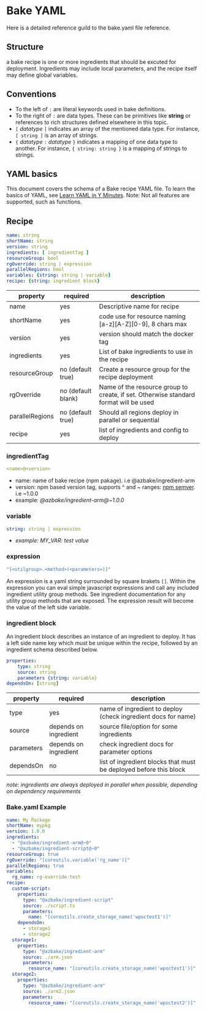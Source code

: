 # Bake YAML

Here is a detailed reference guild to the bake.yaml file reference.

## Structure

a bake recipe is one or more ingredients that should be excuted for deployment. Ingredients may include local parameters, and the recipe itself may define global variables.

## Conventions

* To the left of `:` are literal keywords used in bake definitions.
* To the right of `:` are data types. These can be primitives like **string** or references to rich structures defined elsewhere in this topic.
* `[` *datatype* `]` indicates an array of the mentioned data type. For instance, `[ string ]` is an array of strings.
* `{` *datatype* `:` *datatype* `}` indicates a mapping of one data type to another. For instance, `{ string: string }` is a mapping of strings to strings.

## YAML basics

This document covers the schema of a Bake recipe YAML file.
To learn the basics of YAML, see [Learn YAML in Y Minutes](https://learnxinyminutes.com/docs/yaml/).
Note: Not all features are supported, such as functions.

## Recipe

```yaml
name: string
shortName: string
version: string
ingredients: [ ingredientTag ]
resourceGroup: bool
rgOverride: string | expression
parallelRegions: bool
variables: {string: string | variable}
recipe: {string: ingredient block}
```

| property | required | description|
|----------|----------|------------|
|name|yes|Descriptive name for recipe|
|shortName|yes|code use for resource naming [a-z][A-Z][0-9], 8 chars max|
|version|yes|version should match the docker tag|
|ingredients|yes|List of bake ingredients to use in the recipe|
|resourceGroup|no (default true)|Create a resource group for the recipe deployment |
|rgOverride|no (default blank)|Name of the resource group to create, if set. Otherwise standard format will be used|
|parallelRegions|no (default true)|Should all regions deploy in parallel or sequential|
|recipe|yes|list of ingredients and config to deploy|

### ingredientTag

```yaml
<name>@<version>
```

* name: name of bake recipe (npm pakage). i.e @azbake/ingredient-arm
* version: npm based version tag, supports ^ and ~ ranges: [npm semver](https://github.com/npm/node-semver#tilde-ranges-123-12-1). i.e ~1.0.0
* example: *@azbake/ingredient-arm@~1.0.0*

### variable

```yaml
string: string | expression
```

* *example: MY_VAR: test value*

### expression

```yaml
"[<utilgroup>.<method>(<parameters>)]"
```

An expression is a yaml string surrounded by square brakets `[]`. Within the expression you can eval simple javascript expressions and call any included ingredient utility group methods. See ingredient documentation for any utility group methods that are exposed. The expression result will become the value of the left side variable.

### ingredient block

An ingredient block describes an instance of an ingredient to deploy. It has a left side name key which must be unique within the recipe, followed by an ingredient schema described below.

```yaml
properties:
    type: string
    source: string
    parameters {string: variable}
dependsOn: [string]
```

| property | required | description|
|----------|----------|------------|
|type|yes|name of ingredient to deploy (check ingredient docs for name)|
|source|depends on ingredient|source file/option for some ingredients|
|parameters|depends on ingredient|check ingredient docs for parameter options|
|dependsOn|no|list of ingredient blocks that must be deployed before this block|

*note: ingredients are always deployed in parallel when possible, depending on dependency requirements*

### Bake.yaml Example

```yaml
name: My Package
shortName: mypkg
version: 1.0.0
ingredients:
  - "@azbake/ingredient-arm@~0"
  - "@azbake/ingredient-script@~0"
resourceGroup: true
rgOverride: "[coreutils.variable('rg_name')]"
parallelRegions: true
variables:
  rg_name: rg-override-test
recipe:
  custom-script:
    properties:
      type: "@azbake/ingredient-script"
      source: ./script.ts
      parameters:
        name: "[coreutils.create_storage_name('wpoctest1')]"
    dependsOn:
      - storage1
      - storage2
  storage1:
    properties:
      type: "@azbake/ingredient-arm"
      source: ./arm.json
      parameters:
        resource_name: "[coreutils.create_storage_name('wpoctest1')]"
  storage2:
    properties:
      type: "@azbake/ingredient-arm"
      source: ./arm2.json
      parameters:
        resource_name: "[coreutils.create_storage_name('wpoctest2')]"
```